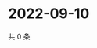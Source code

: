 # 2022-09-10

共 0 条

<!-- BEGIN WEIBO -->
<!-- 最后更新时间 Sat Sep 10 2022 06:01:25 GMT+0800 (China Standard Time) -->

<!-- END WEIBO -->
